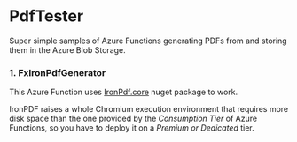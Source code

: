 # PdfTester
Super simple samples of Azure Functions generating PDFs from  and storing them in the Azure Blob Storage.

### 1. FxIronPdfGenerator

This Azure Function uses [IronPdf.core](https://ironpdf.com/) nuget package to work.

IronPDF raises a whole Chromium execution environment that requires more disk space than the one provided by the *Consumption Tier* of Azure Functions, so you have to deploy it on a *Premium or Dedicated* tier.
<!--stackedit_data:
eyJoaXN0b3J5IjpbLTU2NDM1MDkyMSwxOTUxMzIyMjQ2XX0=
-->